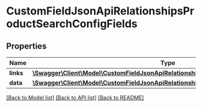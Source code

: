 # CustomFieldJsonApiRelationshipsProductSearchConfigFields

## Properties
Name | Type | Description | Notes
------------ | ------------- | ------------- | -------------
**links** | [**\Swagger\Client\Model\CustomFieldJsonApiRelationshipsProductSearchConfigFieldsLinks**](CustomFieldJsonApiRelationshipsProductSearchConfigFieldsLinks.md) |  | [optional] 
**data** | [**\Swagger\Client\Model\CustomFieldJsonApiRelationshipsProductSearchConfigFieldsData[]**](CustomFieldJsonApiRelationshipsProductSearchConfigFieldsData.md) |  | [optional] 

[[Back to Model list]](../../README.md#documentation-for-models) [[Back to API list]](../../README.md#documentation-for-api-endpoints) [[Back to README]](../../README.md)

